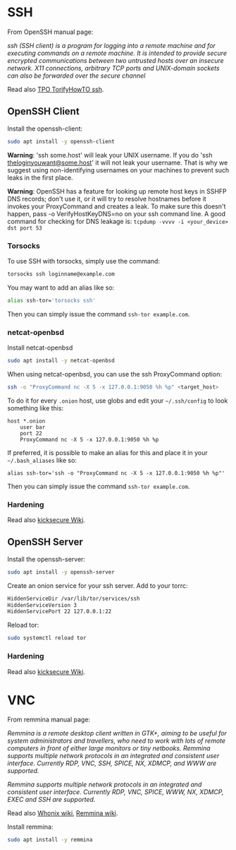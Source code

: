 # SSH

From OpenSSH manual page:

_ssh (SSH client) is a program for logging into a remote machine and for executing commands on a remote machine.  It is intended to provide secure encrypted communications between two untrusted hosts over an insecure network.  X11 connections, arbitrary TCP ports and UNIX-domain sockets can also be forwarded over the secure channel_

Read also [TPO TorifyHowTO ssh](https://gitlab.torproject.org/legacy/trac/-/wikis/doc/TorifyHOWTO/ssh).

## OpenSSH Client

Install the openssh-client:
```sh
sudo apt install -y openssh-client
```

**Warning**: 'ssh some.host' will leak your UNIX username. If you do 'ssh theloginyouwant@some.host' it will not leak your username. That is why we suggest using non-identifying usernames on your machines to prevent such leaks in the first place.

**Warning**: OpenSSH has a feature for looking up remote host keys in SSHFP DNS records;  don't use it, or it will try to resolve hostnames before it invokes your ProxyCommand and creates a leak.  To make sure this doesn't happen, pass -o VerifyHostKeyDNS=no on your ssh command line. A good command for checking for DNS leakage is: `tcpdump -vvvv -i <your_device> dst port 53`

### Torsocks

To use SSH with torsocks, simply use the command:
```sh
torsocks ssh loginname@example.com
```
You may want to add an alias like so:
```sh
alias ssh-tor='torsocks ssh'
```
Then you can simply issue the command `ssh-tor example.com`.

### netcat-openbsd

Install netcat-openbsd
```sh
sudo apt install -y netcat-openbsd
```

When using netcat-openbsd, you can use the ssh ProxyCommand option:
```sh
ssh -o "ProxyCommand nc -X 5 -x 127.0.0.1:9050 %h %p" <target_host>
```

To do it for every `.onion` host, use globs and edit your `~/.ssh/config` to look something like this:
```
host *.onion
    user bar
    port 22
    ProxyCommand nc -X 5 -x 127.0.0.1:9050 %h %p
```

If preferred, it is possible to make an alias for this and place it in your `~/.bash_aliases` like so:
```
alias ssh-tor='ssh -o "ProxyCommand nc -X 5 -x 127.0.0.1:9050 %h %p"'
```
Then you can simply issue the command `ssh-tor example.com`.

### Hardening

Read also [kicksecure Wiki](https://www.kicksecure.com/wiki/SSH).


## OpenSSH Server

Install the openssh-server:
```sh
sudo apt install -y openssh-server
```

Create an onion service for your ssh server. Add to your torrc:
```sh
HiddenServiceDir /var/lib/tor/services/ssh
HiddenServiceVersion 3
HiddenServicePort 22 127.0.0.1:22
```

Reload tor:
```sh
sudo systemctl reload tor
```

### Hardening

Read also [kicksecure Wiki](https://www.kicksecure.com/wiki/SSH).


# VNC

From remmina manual page:

_Remmina is a remote desktop client written in GTK+, aiming to be useful for system administrators and travellers, who need to work with lots of remote computers in front of either large monitors or tiny netbooks. Remmina supports multiple network protocols in an integrated and consistent user interface.  Currently RDP, VNC, SSH, SPICE, NX, XDMCP, and WWW are supported._

_Remmina supports multiple network protocols in an integrated and consistent user interface. Currently RDP, VNC, SPICE, WWW, NX, XDMCP, EXEC and SSH are supported._

Read also [Whonix wiki](https://www.whonix.org/wiki/Remote_Administration#Remmina), [Remmina wiki](https://gitlab.com/Remmina/Remmina/-/wikis/home).

Install remmina:
```sh
sudo apt install -y remmina
```
